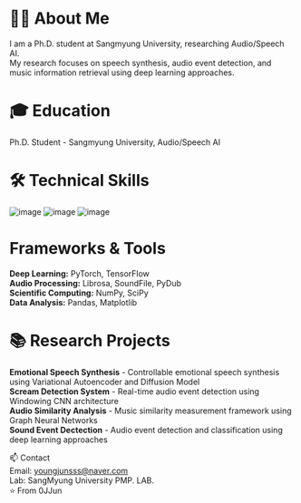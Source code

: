 # 🧑‍💻 About Me
I am a Ph.D. student at Sangmyung University, researching Audio/Speech AI.  
My research focuses on speech synthesis, audio event detection, and music information retrieval using deep learning approaches.  

# 🎓 Education

Ph.D. Student - Sangmyung University, Audio/Speech AI  

# 🛠 Technical Skills
![image](https://github.com/user-attachments/assets/db580c00-c238-4cd9-8aa0-2a502394ecff)
![image](https://github.com/user-attachments/assets/6384d5bb-58bf-42c4-914a-810adadb9d03)
![image](https://github.com/user-attachments/assets/232e2281-e756-46fc-9741-ed44847bdc4f)

# Frameworks & Tools  

**Deep Learning:** PyTorch, TensorFlow  
**Audio Processing:** Librosa, SoundFile, PyDub  
**Scientific Computing:** NumPy, SciPy  
**Data Analysis:** Pandas, Matplotlib    

# 📚 Research Projects  
**Emotional Speech Synthesis** - Controllable emotional speech synthesis using Variational Autoencoder and Diffusion Model  
**Scream Detection System** - Real-time audio event detection using Windowing CNN architecture  
**Audio Similarity Analysis** - Music similarity measurement framework using Graph Neural Networks  
**Sound Event Dectection** - Audio event detection and classification using deep learning approaches  


📫 Contact  
Email: youngjunsss@naver.com  
Lab: SangMyung University PMP. LAB.  
⭐️ From 0JJun
